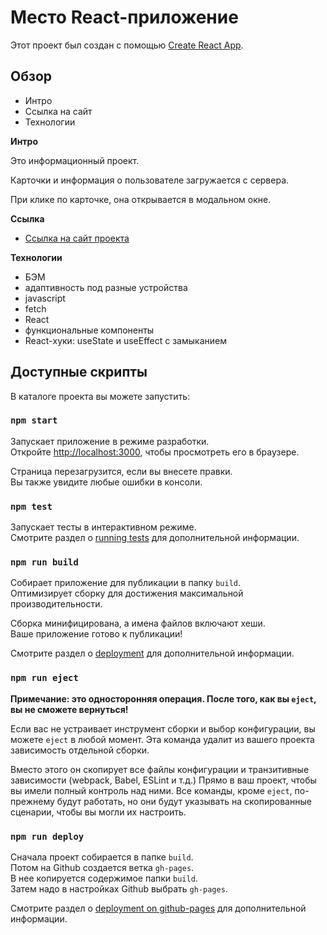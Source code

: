 # Место React-приложение

Этот проект был создан с помощью [Create React App](https://github.com/facebook/create-react-app).

## Обзор
* Интро
* Ссылка на сайт
* Технологии

**Интро**

Это информационный проект.

Карточки и информация о пользователе загружается с сервера.

При клике по карточке, она открывается в модальном окне.

**Ссылка**

* [Ссылка на сайт проекта](https://sunlight-nadezhda.github.io/mesto-react/)

**Технологии**

* БЭМ
* адаптивность под разные устройства
* javascript
* fetch
* React
* функциональные компоненты
* React-хуки: useState и useEffect с замыканием

## Доступные скрипты

В каталоге проекта вы можете запустить:

### `npm start`

Запускает приложение в режиме разработки.\
Откройте [http://localhost:3000](http://localhost:3000), чтобы просмотреть его в браузере.

Страница перезагрузится, если вы внесете правки.\
Вы также увидите любые ошибки в консоли.

### `npm test`

Запускает тесты в интерактивном режиме.\
Смотрите раздел о [running tests](https://facebook.github.io/create-react-app/docs/running-tests) для дополнительной информации.

### `npm run build`

Собирает приложение для публикации в папку `build`.\
Оптимизирует сборку для достижения максимальной производительности.

Сборка минифицирована, а имена файлов включают хеши.\
Ваше приложение готово к публикации!

Смотрите раздел о [deployment](https://facebook.github.io/create-react-app/docs/deployment) для дополнительной информации.

### `npm run eject`

**Примечание: это односторонняя операция. После того, как вы `eject`, вы не сможете вернуться!**

Если вас не устраивает инструмент сборки и выбор конфигурации, вы можете `eject` в любой момент. Эта команда удалит из вашего проекта зависимость отдельной сборки.

Вместо этого он скопирует все файлы конфигурации и транзитивные зависимости (webpack, Babel, ESLint и т.д.) Прямо в ваш проект, чтобы вы имели полный контроль над ними. Все команды, кроме `eject`, по-прежнему будут работать, но они будут указывать на скопированные сценарии, чтобы вы могли их настроить.

### `npm run deploy`

Сначала проект собирается в папке `build`.\
Потом на Github создается ветка `gh-pages`. \
В нее копируется содержимое папки `build`. \
Затем надо в настройках Github выбрать `gh-pages`.

Смотрите раздел о [deployment on github-pages](https://create-react-app.dev/docs/deployment/#github-pages) для дополнительной информации.
